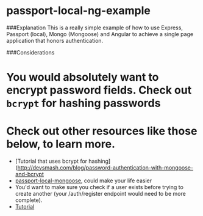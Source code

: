 passport-local-ng-example
=========================

###Explanation
This is a really simple example of how to use Express, Passport (local), Mongo (Mongoose) and Angular to achieve a single page application that honors authentication.

###Considerations
# You would absolutely want to encrypt password fields. Check out `bcrypt` for hashing passwords
# Check out other resources like those below, to learn more.
  * [Tutorial that uses bcrypt for hashing](http://devsmash.com/blog/password-authentication-with-mongoose-and-bcrypt
  * [passport-local-mongoose](https://github.com/saintedlama/passport-local-mongoose), could make your life easier
  * You'd want to make sure you check if a user exists before trying to create another (your /auth/register endpoint would need to be more complete).
  * [Tutorial](http://code.tutsplus.com/tutorials/authenticating-nodejs-applications-with-passport--cms-21619)
